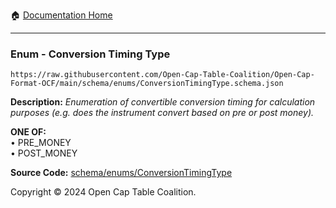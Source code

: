 :house: [Documentation Home](../../../README.md)

---

### Enum - Conversion Timing Type

`https://raw.githubusercontent.com/Open-Cap-Table-Coalition/Open-Cap-Format-OCF/main/schema/enums/ConversionTimingType.schema.json`

**Description:** _Enumeration of convertible conversion timing for calculation purposes (e.g. does the instrument convert based on pre or post money)._

**ONE OF:**</br>&bull; PRE_MONEY </br>&bull; POST_MONEY

**Source Code:** [schema/enums/ConversionTimingType](../../../../schema/enums/ConversionTimingType.schema.json)

Copyright © 2024 Open Cap Table Coalition.

